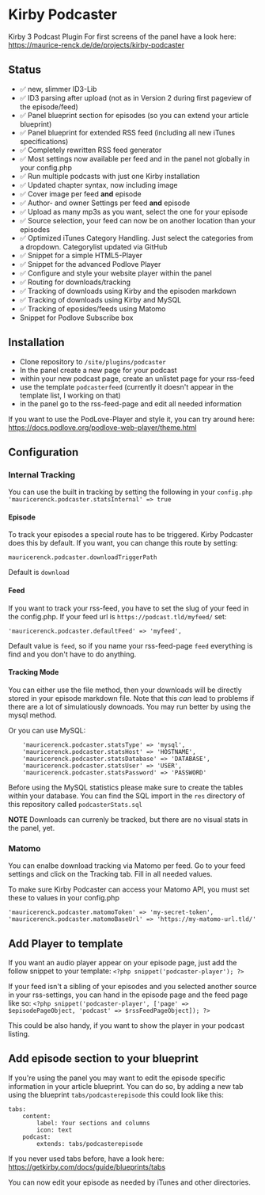 # Kirby Podcaster

Kirby 3 Podcast Plugin
For first screens of the panel have a look here: https://maurice-renck.de/de/projects/kirby-podcaster

## Status

* ✅ new, slimmer ID3-Lib
* ✅ ID3 parsing after upload (not as in Version 2 during first pageview of the episode/feed)
* ✅ Panel blueprint section for episodes (so you can extend your article blueprint)
* ✅ Panel blueprint for extended RSS feed (including all new iTunes specifications)
* ✅ Completely rewritten RSS feed generator
* ✅ Most settings now available per feed and in the panel not globally in your config.php
* ✅ Run multiple podcasts with just one Kirby installation
* ✅ Updated chapter syntax, now including image
* ✅ Cover image per feed **and** episode
* ✅ Author- and owner Settings per feed **and** episode
* ✅ Upload as many mp3s as you want, select the one for your episode
* ✅ Source selection, your feed can now be on another location than your episodes
* ✅ Optimized iTunes Category Handling. Just select the categories from a dropdown. Categorylist updated via GitHub
* ✅ Snippet for a simple HTML5-Player
* ✅ Snippet for the advanced Podlove Player
* ✅ Configure and style your website player within the panel
* ✅ Routing for downloads/tracking
* ✅ Tracking of downloads using Kirby and the episoden markdown
* ✅ Tracking of downloads using Kirby and MySQL
* ✅ Tracking of eposides/feeds using Matomo
* Snippet for Podlove Subscribe box


## Installation

* Clone repository to `/site/plugins/podcaster`
* In the panel create a new page for your podcast
* within your new podcast page, create an unlistet page for your rss-feed
* use the template `podcasterfeed` (currently it doesn't appear in the template list, I working on that)
* in the panel go to the rss-feed-page and edit all needed information

If you want to use the PodLove-Player and style it, you can try around here: https://docs.podlove.org/podlove-web-player/theme.html

## Configuration

### Internal Tracking
You can use the built in tracking by setting the following in your `config.php`
`'mauricerenck.podcaster.statsInternal' => true`

#### Episode
To track your episodes a special route has to be triggered. Kirby Podcaster does this by default. If you want, you can change this route by setting: 

`mauricerenck.podcaster.downloadTriggerPath`

Default is `download` 

#### Feed
If you want to track your rss-feed, you have to set the slug of your feed in the config.php. If your feed url is `https://podcast.tld/myfeed/` set:

```
'mauricerenck.podcaster.defaultFeed' => 'myfeed',
```

Default value is `feed`, so if you name your rss-feed-page `feed` everything is find and you don't have to do anything.

#### Tracking Mode
You can either use the file method, then your downloads will be directly stored in your episode markdown file. Note that this *can* lead to problems if there are a lot of simulatiously downoads. You may run better by using the mysql method. 

Or you can use MySQL:
```
    'mauricerenck.podcaster.statsType' => 'mysql',
    'mauricerenck.podcaster.statsHost' => 'HOSTNAME',
    'mauricerenck.podcaster.statsDatabase' => 'DATABASE',
    'mauricerenck.podcaster.statsUser' => 'USER',
    'mauricerenck.podcaster.statsPassword' => 'PASSWORD'
```
Before using the MySQL statistics please make sure to create the tables within your database. You can find the SQL import in the `res` directory of this repository called `podcasterStats.sql`

**NOTE**
Downloads can currenly be tracked, but there are no visual stats in the panel, yet.

### Matomo
You can enalbe download tracking via Matomo per feed. Go to your feed settings and click on the Tracking tab. Fill in all needed values.

To make sure Kirby Podcaster can access your Matomo API, you must set these to values in your config.php

```
'mauricerenck.podcaster.matomoToken' => 'my-secret-token',
'mauricerenck.podcaster.matomoBaseUrl' => 'https://my-matomo-url.tld/'
```

## Add Player to template

If you want an audio player appear on your episode page, just add the follow snippet to your template: `<?php snippet('podcaster-player'); ?>`

If your feed isn't a sibling of your episodes and you selected another source in your rss-settings, you can hand in the episode page and the feed page like so: `<?php snippet('podcaster-player', ['page' => $episodePageObject, 'podcast' => $rssFeedPageObject]); ?>`

This could be also handy, if you want to show the player in your podcast listing.

## Add episode section to your blueprint

If you're using the panel you may want to edit the episode specific information in your article blueprint. You can do so, by adding a new tab using the blueprint `tabs/podcasterepisode` this could look like this:

```
tabs:
    content:
        label: Your sections and columns
        icon: text
    podcast:
        extends: tabs/podcasterepisode
```

If you never used tabs before, have a look here: https://getkirby.com/docs/guide/blueprints/tabs

You can now edit your episode as needed by iTunes and other directories.

